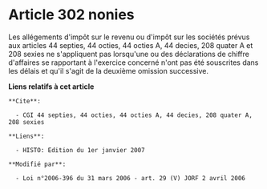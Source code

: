 # Article 302 nonies

Les allégements d'impôt sur le revenu ou d'impôt sur les sociétés prévus aux articles 44 septies, 44 octies, 44 octies A, 44
decies, 208 quater A et 208 sexies ne s'appliquent pas lorsqu'une ou des déclarations de chiffre d'affaires se rapportant à
l'exercice concerné n'ont pas été souscrites dans les délais et qu'il s'agit de la deuxième omission successive.

**Liens relatifs à cet article**

	**Cite**:

	  - CGI 44 septies, 44 octies, 44 octies A, 44 decies, 208 quater A, 208 sexies

	**Liens**:

	  - HISTO: Edition du 1er janvier 2007

	**Modifié par**:

	  - Loi n°2006-396 du 31 mars 2006 - art. 29 (V) JORF 2 avril 2006
